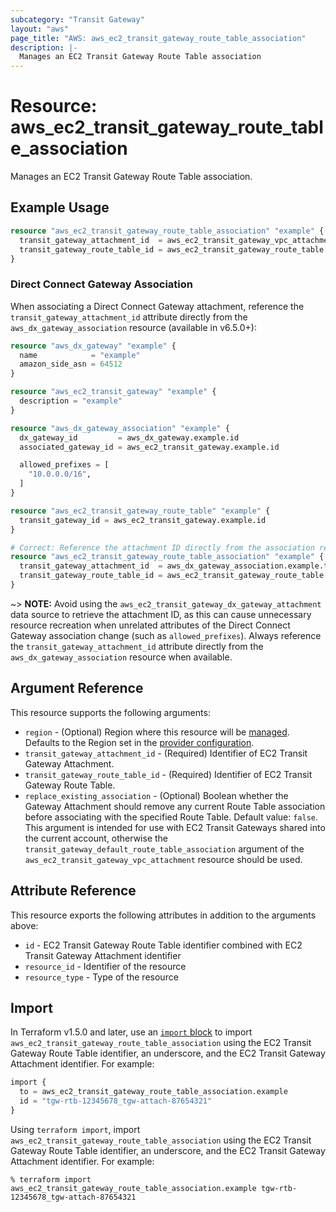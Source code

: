 ```yaml
---
subcategory: "Transit Gateway"
layout: "aws"
page_title: "AWS: aws_ec2_transit_gateway_route_table_association"
description: |-
  Manages an EC2 Transit Gateway Route Table association
---
```


# Resource: aws_ec2_transit_gateway_route_table_association

Manages an EC2 Transit Gateway Route Table association.

## Example Usage

```terraform
resource "aws_ec2_transit_gateway_route_table_association" "example" {
  transit_gateway_attachment_id  = aws_ec2_transit_gateway_vpc_attachment.example.id
  transit_gateway_route_table_id = aws_ec2_transit_gateway_route_table.example.id
}
```

### Direct Connect Gateway Association

When associating a Direct Connect Gateway attachment, reference the `transit_gateway_attachment_id` attribute directly from the `aws_dx_gateway_association` resource (available in v6.5.0+):

```terraform
resource "aws_dx_gateway" "example" {
  name            = "example"
  amazon_side_asn = 64512
}

resource "aws_ec2_transit_gateway" "example" {
  description = "example"
}

resource "aws_dx_gateway_association" "example" {
  dx_gateway_id         = aws_dx_gateway.example.id
  associated_gateway_id = aws_ec2_transit_gateway.example.id

  allowed_prefixes = [
    "10.0.0.0/16",
  ]
}

resource "aws_ec2_transit_gateway_route_table" "example" {
  transit_gateway_id = aws_ec2_transit_gateway.example.id
}

# Correct: Reference the attachment ID directly from the association resource
resource "aws_ec2_transit_gateway_route_table_association" "example" {
  transit_gateway_attachment_id  = aws_dx_gateway_association.example.transit_gateway_attachment_id
  transit_gateway_route_table_id = aws_ec2_transit_gateway_route_table.example.id
}
```

~> **NOTE:** Avoid using the `aws_ec2_transit_gateway_dx_gateway_attachment` data source to retrieve the attachment ID, as this can cause unnecessary resource recreation when unrelated attributes of the Direct Connect Gateway association change (such as `allowed_prefixes`). Always reference the `transit_gateway_attachment_id` attribute directly from the `aws_dx_gateway_association` resource when available.

## Argument Reference

This resource supports the following arguments:

* `region` - (Optional) Region where this resource will be [managed](https://docs.aws.amazon.com/general/latest/gr/rande.html#regional-endpoints). Defaults to the Region set in the [provider configuration](https://registry.terraform.io/providers/hashicorp/aws/latest/docs#aws-configuration-reference).
* `transit_gateway_attachment_id` - (Required) Identifier of EC2 Transit Gateway Attachment.
* `transit_gateway_route_table_id` - (Required) Identifier of EC2 Transit Gateway Route Table.
* `replace_existing_association` - (Optional) Boolean whether the Gateway Attachment should remove any current Route Table association before associating with the specified Route Table. Default value: `false`. This argument is intended for use with EC2 Transit Gateways shared into the current account, otherwise the `transit_gateway_default_route_table_association` argument of the `aws_ec2_transit_gateway_vpc_attachment` resource should be used.

## Attribute Reference

This resource exports the following attributes in addition to the arguments above:

* `id` - EC2 Transit Gateway Route Table identifier combined with EC2 Transit Gateway Attachment identifier
* `resource_id` - Identifier of the resource
* `resource_type` - Type of the resource

## Import

In Terraform v1.5.0 and later, use an [`import` block](https://developer.hashicorp.com/terraform/language/import) to import `aws_ec2_transit_gateway_route_table_association` using the EC2 Transit Gateway Route Table identifier, an underscore, and the EC2 Transit Gateway Attachment identifier. For example:

```terraform
import {
  to = aws_ec2_transit_gateway_route_table_association.example
  id = "tgw-rtb-12345678_tgw-attach-87654321"
}
```

Using `terraform import`, import `aws_ec2_transit_gateway_route_table_association` using the EC2 Transit Gateway Route Table identifier, an underscore, and the EC2 Transit Gateway Attachment identifier. For example:

```console
% terraform import aws_ec2_transit_gateway_route_table_association.example tgw-rtb-12345678_tgw-attach-87654321
```
